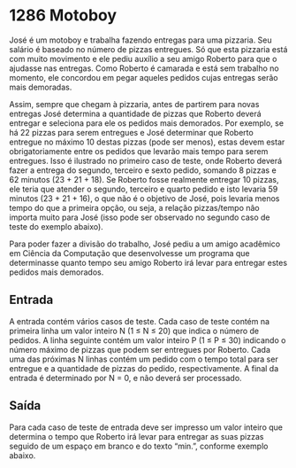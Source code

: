 ﻿
# 1286 Motoboy




José é um motoboy e trabalha fazendo entregas para uma pizzaria. Seu salário é baseado no número de pizzas entregues. Só que esta pizzaria está com muito movimento e ele pediu auxílio a seu amigo Roberto para que o ajudasse nas entregas. Como Roberto é camarada e está sem trabalho no momento, ele concordou em pegar aqueles pedidos cujas entregas serão mais demoradas.

Assim, sempre que chegam à pizzaria, antes de partirem para novas entregas José determina a quantidade de pizzas que Roberto deverá entregar e seleciona para ele os pedidos mais demorados. Por exemplo, se há 22 pizzas para serem entregues e José determinar que Roberto entregue no máximo 10 destas pizzas (pode ser menos), estas devem estar obrigatoriamente entre os pedidos que levarão mais tempo para serem entregues. Isso é ilustrado no primeiro caso de teste, onde Roberto deverá fazer a entrega do segundo, terceiro e sexto pedido, somando 8 pizzas e 62 minutos (23 + 21 + 18). Se Roberto fosse realmente entregar 10 pizzas, ele teria que atender o segundo, terceiro e quarto pedido e isto levaria 59 minutos (23 + 21 + 16), o que não é o objetivo de José, pois levaria menos tempo do que a primeira opção, ou seja, a relação pizzas/tempo não importa muito para José (isso pode ser observado no segundo caso de teste do exemplo abaixo).

Para poder fazer a divisão do trabalho, José pediu a um amigo acadêmico em Ciência da Computação que desenvolvesse um programa que determinasse quanto tempo seu amigo Roberto irá levar para entregar estes pedidos mais demorados.

## Entrada

A entrada contém vários casos de teste. Cada caso de teste contém na primeira linha um valor inteiro N (1 ≤ N ≤ 20) que indica o número de pedidos. A linha seguinte contém um valor inteiro P (1 ≤ P ≤ 30) indicando o número máximo de pizzas que podem ser entregues por Roberto. Cada uma das próximas N linhas contém um pedido com o tempo total para ser entregue e a quantidade de pizzas do pedido, respectivamente. A final da entrada é determinado por N = 0, e não deverá ser processado.

## Saída

Para cada caso de teste de entrada deve ser impresso um valor inteiro que determina o tempo que Roberto irá levar para entregar as suas pizzas seguido de um espaço em branco e do texto “min.”, conforme exemplo abaixo.
